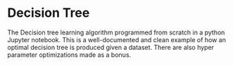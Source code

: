 # Decision Tree

The Decision tree learning algorithm programmed from scratch in a python Jupyter notebook.  This is a well-documented and clean example of how an optimal decision tree is produced given a dataset.  There are also hyper parameter optimizations made as a bonus. 
